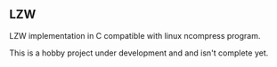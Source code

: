 ## LZW
LZW implementation in C compatible with linux ncompress program.

This is a hobby project under development and and isn't complete yet. 
